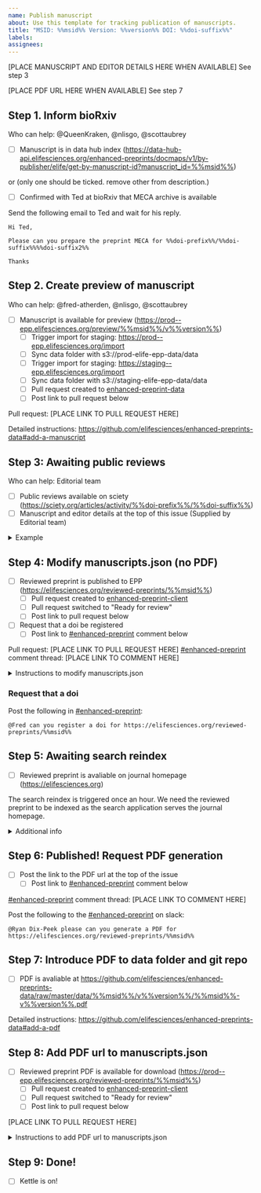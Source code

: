 ```yaml
---
name: Publish manuscript
about: Use this template for tracking publication of manuscripts.
title: "MSID: %%msid%% Version: %%version%% DOI: %%doi-suffix%%"
labels: 
assignees: 
---
```


[PLACE MANUSCRIPT AND EDITOR DETAILS HERE WHEN AVAILABLE] See step 3

[PLACE PDF URL HERE WHEN AVAILABLE] See step 7

## Step 1. Inform bioRxiv

Who can help: @QueenKraken, @nlisgo, @scottaubrey

- [ ] Manuscript is in data hub index (https://data-hub-api.elifesciences.org/enhanced-preprints/docmaps/v1/by-publisher/elife/get-by-manuscript-id?manuscript_id=%%msid%%)

or (only one should be ticked. remove other from description.)

- [ ] Confirmed with Ted at bioRxiv that MECA archive is available

Send the following email to Ted and wait for his reply.

```
Hi Ted,

Please can you prepare the preprint MECA for %%doi-prefix%%/%%doi-suffix%%%%doi-suffix2%%

Thanks
```

## Step 2. Create preview of manuscript

Who can help: @fred-atherden, @nlisgo, @scottaubrey

- [ ] Manuscript is available for preview (https://prod--epp.elifesciences.org/preview/%%msid%%/v%%version%%)
    - [ ] Trigger import for staging: https://prod--epp.elifesciences.org/import
    - [ ] Sync data folder with s3://prod-elife-epp-data/data
    - [ ] Trigger import for staging: https://staging--epp.elifesciences.org/import
    - [ ] Sync data folder with s3://staging-elife-epp-data/data
    - [ ] Pull request created to [enhanced-preprint-data](https://github.com/elifesciences/enhanced-preprints-data/pulls)
    - [ ] Post link to pull request below

Pull request: [PLACE LINK TO PULL REQUEST HERE]

Detailed instructions: https://github.com/elifesciences/enhanced-preprints-data#add-a-manuscript

## Step 3: Awaiting public reviews

Who can help: Editorial team

- [ ] Public reviews available on sciety (https://sciety.org/articles/activity/%%doi-prefix%%/%%doi-suffix%%)
- [ ] Manuscript and editor details at the top of this issue (Supplied by Editorial team)

<details>
<summary>Example</summary>

```
"msas": "Genetics and Genomics", "Neuroscience"
"msid": "84628"
"version": "1"
"preprintDoi": "10.1101/2022.10.28.514241"
"articleType": "Reviewed Preprint"
"status": "Published from the original preprint after peer review and assessment by eLife."

"Reviewed Preprint posted": "2023-01-02"
"Sent for peer review": "2022-10-28"
"Posted to bioRxiv": "2022-11-21" (link: "Go to bioRxiv": "https://www.biorxiv.org/content/10.1101/2022.10.28.514241v1")

Editors:
Reviewing Editor
Michael B Eisen
University of California, Berkeley, United States
Senior Editor
Michael B Eisen
University of California, Berkeley, United States
```

</details>

## Step 4: Modify manuscripts.json (no PDF)

- [ ] Reviewed preprint is published to EPP (https://elifesciences.org/reviewed-preprints/%%msid%%)
    - [ ] Pull request created to [enhanced-preprint-client](https://github.com/elifesciences/enhanced-preprints-client/pulls)
    - [ ] Pull request switched to "Ready for review"
    - [ ] Post link to pull request below
- [ ] Request that a doi be registered
    - [ ] Post link to [#enhanced-preprint](https://elifesciences.slack.com/archives/C03EVJSUA77) comment below

Pull request: [PLACE LINK TO PULL REQUEST HERE]
[#enhanced-preprint](https://elifesciences.slack.com/archives/C03EVJSUA77) comment thread: [PLACE LINK TO COMMENT HERE]

<details>
<summary>Instructions to modify manuscripts.json</summary>

- Visit: https://github.com/elifesciences/enhanced-preprints-client/actions/workflows/publish-manuscript.yaml
- Click: Run workflow
- Complete the form and click "Run workflow"
- A successful run should result in a new pull request at https://github.com/elifesciences/enhanced-preprints-client/pulls
- Open the pull request and click the "Ready for review" button to trigger tests
- Once the tests pass and you are happy with the changes the PR can be merged

Example pull request: https://github.com/elifesciences/enhanced-preprints-client/pull/334/files

Once the pull request is merged in it should be available a few minutes later.

</details>

### Request that a doi

Post the following in [#enhanced-preprint](https://elifesciences.slack.com/archives/C03EVJSUA77):

```
@Fred can you register a doi for https://elifesciences.org/reviewed-preprints/%%msid%%
```

## Step 5: Awaiting search reindex

- [ ] Reviewed preprint is avaliable on journal homepage (https://elifesciences.org)

The search reindex is triggered once an hour. We need the reviewed preprint to be indexed as the search application serves the journal homepage.

<details>
<summary>Additional info</summary>

If needed, the jenkins pipeline to reindex search can be triggered sooner.

https://alfred.elifesciences.org/job/process/job/process-reindex-reviewed-preprints/

</details>

## Step 6: Published! Request PDF generation

- [ ] Post the link to the PDF url at the top of the issue
    - [ ] Post link to [#enhanced-preprint](https://elifesciences.slack.com/archives/C03EVJSUA77) comment below

[#enhanced-preprint](https://elifesciences.slack.com/archives/C03EVJSUA77) comment thread: [PLACE LINK TO COMMENT HERE]

Post the following to the [#enhanced-preprint](https://elifesciences.slack.com/archives/C03EVJSUA77) on slack:

```
@Ryan Dix-Peek please can you generate a PDF for https://elifesciences.org/reviewed-preprints/%%msid%%
```

## Step 7: Introduce PDF to data folder and git repo

- [ ] PDF is avaliable at https://github.com/elifesciences/enhanced-preprints-data/raw/master/data/%%msid%%/v%%version%%/%%msid%%-v%%version%%.pdf

Detailed instructions: https://github.com/elifesciences/enhanced-preprints-data#add-a-pdf

## Step 8: Add PDF url to manuscripts.json

- [ ] Reviewed preprint PDF is available for download (https://prod--epp.elifesciences.org/reviewed-preprints/%%msid%%)
    - [ ] Pull request created to [enhanced-preprint-client](https://github.com/elifesciences/enhanced-preprints-client/pulls)
    - [ ] Pull request switched to "Ready for review"
    - [ ] Post link to pull request below

[PLACE LINK TO PULL REQUEST HERE]

<details>
<summary>Instructions to add PDF url to manuscripts.json</summary>

- Visit: https://github.com/elifesciences/enhanced-preprints-client/actions/workflows/add-pdf-url-to-manuscript.yaml
- Click: Run workflow
- Complete the form and click "Run workflow"
- A successful run should result in a new pull request at https://github.com/elifesciences/enhanced-preprints-client/pulls
- Open the pull request and click the "Ready for review" button to trigger tests
- Once the tests pass and you are happy with the changes the PR can be merged

Example pull request: https://github.com/elifesciences/enhanced-preprints-client/pull/397/files

Once the pull request is merged in it should be available a few minutes later.

</details>

## Step 9: Done!

- [ ] Kettle is on!
